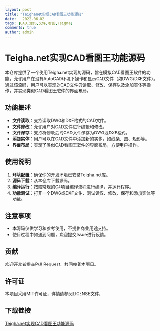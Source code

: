 ```yaml
---
layout: post
title: "Teighanet实现CAD看图王功能源码"
date:   2022-06-02
tags: [CAD,源码,文件,看图,Teigha]
comments: true
author: admin
---
```

# Teigha.net实现CAD看图王功能源码

本仓库提供了一个使用Teigha.net实现的源码，旨在模拟CAD看图王软件的功能，允许用户在没有AutoCAD环境下操作和显示CAD文件（如DWG/DXF文件）。通过该源码，用户可以实现对CAD文件的读取、修改、保存以及添加实体等操作，并实现类似CAD看图王软件的界面布局。

## 功能概述

- **文件读取**：支持读取DWG和DXF格式的CAD文件。
- **文件修改**：允许用户对CAD文件进行编辑和修改。
- **文件保存**：支持将修改后的CAD文件保存为DWG或DXF格式。
- **添加实体**：用户可以在CAD文件中添加新的实体，如线条、圆、矩形等。
- **界面布局**：实现了类似CAD看图王软件的界面布局，方便用户操作。

## 使用说明

1. **环境配置**：确保你的开发环境已安装Teigha.net库。
2. **源码下载**：从本仓库下载源码。
3. **编译运行**：按照常规的C#项目编译流程进行编译，并运行程序。
4. **功能测试**：打开一个DWG或DXF文件，测试读取、修改、保存和添加实体等功能。

## 注意事项

- 本源码仅供学习和参考使用，不提供商业用途支持。
- 使用过程中如遇到问题，欢迎提交Issue进行反馈。

## 贡献

欢迎开发者提交Pull Request，共同完善本项目。

## 许可证

本项目采用MIT许可证，详情请参阅LICENSE文件。

## 下载链接

[Teigha.net实现CAD看图王功能源码](https://pan.quark.cn/s/f99662717d33)